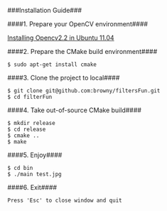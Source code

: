 ###Installation Guide###

####1. Prepare your OpenCV environment####

   [Installing Opencv2.2 in Ubuntu 11.04](http://www.samontab.com/web/2011/06/installing-opencv-2-2-in-ubuntu-11-04/)

####2. Prepare the CMake build environment####

	$ sudo apt-get install cmake

####3. Clone the project to local####

	$ git clone git@github.com:browny/filtersFun.git
	$ cd filterFun

####4. Take out-of-source CMake build####

	$ mkdir release
	$ cd release
	$ cmake ..
	$ make

####5. Enjoy####

	$ cd bin
	$ ./main test.jpg

####6. Exit####

	Press 'Esc' to close window and quit
